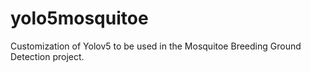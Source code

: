 # yolo5mosquitoe
Customization of Yolov5 to be used in the Mosquitoe Breeding Ground Detection project.

